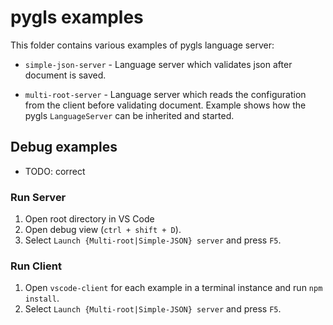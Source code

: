 # pygls examples

This folder contains various examples of pygls language server:

- `simple-json-server` - Language server which validates json after document is saved.

- `multi-root-server` - Language server which reads the configuration from the client before validating document.
    Example shows how the pygls `LanguageServer` can be inherited and started.

## Debug examples

- TODO: correct

### Run Server

1. Open root directory in VS Code
1. Open debug view (`ctrl + shift + D`).
1. Select `Launch {Multi-root|Simple-JSON} server` and press `F5`.

### Run Client

1. Open `vscode-client` for each example in a terminal instance and run `npm install`.
1. Select `Launch {Multi-root|Simple-JSON} server` and press `F5`.
